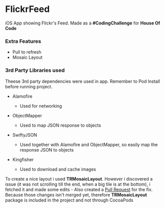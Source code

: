 # FlickrFeed
iOS App showing Flickr's Feed. Made as a **#CodingChallenge** for **House Of Code**

### Extra Features
* Pull to refresh
* Mosaic Layout


### 3rd Party Libraries used
Theese 3rd party dependencies were used in app. Remember to Pod Install before running project.

* Alamofire
  * Used for networking
  
* ObjectMapper
  * Used to map JSON response to objects
  
* SwiftyJSON
  * Used together with Alamofire and ObjectMapper, so easily map the response JSON to objects
* Kingfisher
  * Used to download and cache images

 
To create a nice layout i used **TRMosaicLayout**. However i discovered a issue (it was not scrolling till the end, when a big tile is at the bottom), i fetched it and made some edits - Also created a [Pull Request](https://github.com/vinnyoodles/mosaic-layout/pull/18) for the fix.
Because those changes isn't merged yet, therefore **TRMosaicLayout** package is included in the project and not through CocoaPods 
 
